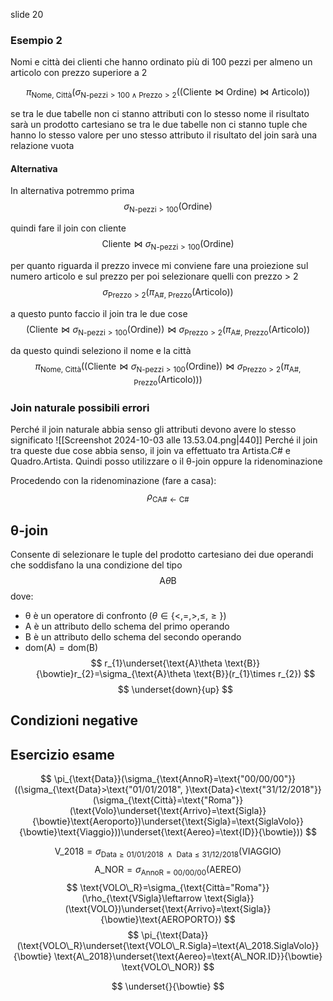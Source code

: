 slide 20
### Esempio 2
Nomi e città dei clienti che hanno ordinato più di 100 pezzi per almeno un articolo con prezzo superiore a 2


$$
\pi_{\text{Nome, Città}}(\sigma_{\text{N-pezzi}>100\land \text{Prezzo}>2}((\text{Cliente}\bowtie \text{Ordine})\bowtie \text{Articolo}))
$$

se tra le due tabelle non ci stanno attributi con lo stesso nome il risultato sarà un prodotto cartesiano
se tra le due tabelle non ci stanno tuple che hanno lo stesso valore per uno stesso attributo il risultato del join sarà una relazione vuota

#### Alternativa
In alternativa potremmo prima
$$
\sigma_{\text{N-pezzi}>100}(\text{Ordine})
$$

quindi fare il join con cliente
$$
\text{Cliente}\bowtie \sigma_{\text{N-pezzi}>100}(\text{Ordine})
$$

per quanto riguarda il prezzo invece mi conviene fare una proiezione sul numero articolo e sul prezzo per poi selezionare quelli con prezzo > 2
$$
\sigma_{\text{Prezzo}>2}(\pi_{\text{A\#, Prezzo}}(\text{Articolo}))
$$

a questo punto faccio il join tra le due cose
$$
(\text{Cliente}\bowtie \sigma_{\text{N-pezzi}>100}(\text{Ordine}))\bowtie \sigma_{\text{Prezzo}>2}(\pi_{\text{A\#, Prezzo}}(\text{Articolo}))
$$

da questo quindi seleziono il nome e la città
$$
\pi_{\text{Nome, Città}}((\text{Cliente}\bowtie \sigma_{\text{N-pezzi}>100}(\text{Ordine}))\bowtie \sigma_{\text{Prezzo}>2}(\pi_{\text{A\#, Prezzo}}(\text{Articolo})))
$$

### Join naturale possibili errori
Perché il join naturale abbia senso gli attributi devono avere lo stesso significato
![[Screenshot 2024-10-03 alle 13.53.04.png|440]]
Perché il join tra queste due cose abbia senso, il join va effettuato tra $\text{Artista.C\#}$ e $\text{Quadro.Artista}$. Quindi posso utilizzare o il θ-join oppure la ridenominazione

Procedendo con la ridenominazione (fare a casa):
$$
\rho_{\text{CA\#}\leftarrow \text{C\#}}
$$

## θ-join
Consente di selezionare le tuple del prodotto cartesiano dei due operandi che soddisfano la una condizione del tipo
$$
\text{A}\theta \text{B}
$$
dove:
- θ è un operatore di confronto ($\theta \in \{<, =, >, \leq, \geq\}$)
- A è un attributo dello schema del primo operando
- B è un attributo dello schema del secondo operando
- $\text{dom(A)}=\text{dom(B)}$
$$
r_{1}\underset{\text{A}\theta \text{B}}{\bowtie}r_{2}=\sigma_{\text{A}\theta \text{B}}(r_{1}\times r_{2})
$$
$$
\underset{down}{up}
$$

## Condizioni negative


## Esercizio esame
$$
\pi_{\text{Data}}(\sigma_{\text{AnnoR}=\text{"00/00/00"}}((\sigma_{\text{Data}>\text{"01/01/2018", }\text{Data}<\text{"31/12/2018"}}(\sigma_{\text{Città}=\text{"Roma"}}(\text{Volo}\underset{\text{Arrivo}=\text{Sigla}}{\bowtie}\text{Aeroporto})\underset{\text{Sigla}=\text{SiglaVolo}}{\bowtie}\text{Viaggio}))\underset{\text{Aereo}=\text{ID}}{\bowtie}))
$$

$$
\text{V\_2018}=\sigma_{\text{Data}\geq \text{01/01/2018 } \land \text{ Data}\leq \text{31/12/2018}}(\text{VIAGGIO})
$$
$$
\text{A\_NOR}=\sigma_{\text{AnnoR}=\text{00/00/00}}(\text{AEREO})
$$
$$
\text{VOLO\_R}=\sigma_{\text{Città="Roma"}}(\rho_{\text{VSigla}\leftarrow \text{Sigla}}(\text{VOLO})\underset{\text{Arrivo}=\text{Sigla}}{\bowtie}\text{AEROPORTO})
$$
$$
\pi_{\text{Data}}(\text{VOLO\_R}\underset{\text{VOLO\_R.Sigla}=\text{A\_2018.SiglaVolo}}{\bowtie} \text{A\_2018}\underset{\text{Aereo}=\text{A\_NOR.ID}}{\bowtie} \text{VOLO\_NOR})
$$


$$
\underset{}{\bowtie}
$$